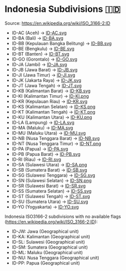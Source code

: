# Indonesia Subdivisions 🇮🇩

Source: https://en.wikipedia.org/wiki/ISO_3166-2:ID

* ID-AC (Aceh) -> [ID-AC.svg](https://github.com/amckenna41/iso3166-flag-icons/blob/main/iso3166-2-icons/ID/ID-AC.svg)
* ID-BA (Bali) -> [ID-BA.svg](https://github.com/amckenna41/iso3166-flag-icons/blob/main/iso3166-2-icons/ID/ID-BA.svg)
* ID-BB (Kepulauan Bangka Belitung) -> [ID-BB.svg](https://github.com/amckenna41/iso3166-flag-icons/blob/main/iso3166-2-icons/ID/ID-BB.svg)
* ID-BE (Bengkulu) -> [ID-BE.svg](https://github.com/amckenna41/iso3166-flag-icons/blob/main/iso3166-2-icons/ID/ID-BE.svg)
* ID-BT (Banten) -> [ID-BT.svg](https://github.com/amckenna41/iso3166-flag-icons/blob/main/iso3166-2-icons/ID/ID-BT.svg)
* ID-GO (Gorontalo) -> [ID-GO.svg](https://github.com/amckenna41/iso3166-flag-icons/blob/main/iso3166-2-icons/ID/ID-GO.svg)
* ID-JA (Jambi) -> [ID-JA.svg](https://github.com/amckenna41/iso3166-flag-icons/blob/main/iso3166-2-icons/ID/ID-JA.svg)
* ID-JB (Jawa Barat) -> [ID-JB.svg](https://github.com/amckenna41/iso3166-flag-icons/blob/main/iso3166-2-icons/ID/ID-JB.svg)
* ID-JI (Jawa Timur) -> [ID-JI.svg](https://github.com/amckenna41/iso3166-flag-icons/blob/main/iso3166-2-icons/ID/ID-JI.svg)
* ID-JK (Jakarta Raya) -> [ID-JK.svg](https://github.com/amckenna41/iso3166-flag-icons/blob/main/iso3166-2-icons/ID/ID-JK.svg)
* ID-JT (Jawa Tengah) -> [ID-JT.svg](https://github.com/amckenna41/iso3166-flag-icons/blob/main/iso3166-2-icons/ID/ID-JT.svg)
* ID-KB (Kalimantan Barat) -> [ID-KB.svg](https://github.com/amckenna41/iso3166-flag-icons/blob/main/iso3166-2-icons/ID/ID-KB.svg)
* ID-KI (Kalimantan Timur) -> [ID-KI.png](https://github.com/amckenna41/iso3166-flag-icons/blob/main/iso3166-2-icons/ID/ID-KI.png)
* ID-KR (Kepulauan Riau) -> [ID-KR.svg](https://github.com/amckenna41/iso3166-flag-icons/blob/main/iso3166-2-icons/ID/ID-KR.svg)
* ID-KS (Kalimantan Selatan) -> [ID-KS.png](https://github.com/amckenna41/iso3166-flag-icons/blob/main/iso3166-2-icons/ID/ID-KS.png)
* ID-KT (Kalimantan Tengah) -> [ID-KT.png](https://github.com/amckenna41/iso3166-flag-icons/blob/main/iso3166-2-icons/ID/ID-KT.png)
* ID-KU (Kalimantan Utara) -> [ID-KU.png](https://github.com/amckenna41/iso3166-flag-icons/blob/main/iso3166-2-icons/ID/ID-KU.png)
* ID-LA (Lampung) -> [ID-LA.svg](https://github.com/amckenna41/iso3166-flag-icons/blob/main/iso3166-2-icons/ID/ID-LA.svg)
* ID-MA (Maluku) -> [ID-MA.svg](https://github.com/amckenna41/iso3166-flag-icons/blob/main/iso3166-2-icons/ID/ID-MA.svg)
* ID-MU (Maluku Utara) -> [ID-MU.svg](https://github.com/amckenna41/iso3166-flag-icons/blob/main/iso3166-2-icons/ID/ID-MU.svg)
* ID-NB (Nusa Tenggara Barat) -> [ID-NB.svg](https://github.com/amckenna41/iso3166-flag-icons/blob/main/iso3166-2-icons/ID/ID-NB.svg)
* ID-NT (Nusa Tenggara Timur) -> [ID-NT.png](https://github.com/amckenna41/iso3166-flag-icons/blob/main/iso3166-2-icons/ID/ID-NT.png)
* ID-PA (Papua) -> [ID-PA.svg](https://github.com/amckenna41/iso3166-flag-icons/blob/main/iso3166-2-icons/ID/ID-PA.svg)
* ID-PB (Papua Barat) -> [ID-PB.svg](https://github.com/amckenna41/iso3166-flag-icons/blob/main/iso3166-2-icons/ID/ID-PB.svg)
* ID-RI (Riau) -> [ID-RI.svg](https://github.com/amckenna41/iso3166-flag-icons/blob/main/iso3166-2-icons/ID/ID-RI.svg)
* ID-SA (Sulawesi Utara) -> [ID-SA.png](https://github.com/amckenna41/iso3166-flag-icons/blob/main/iso3166-2-icons/ID/ID-SA.png)
* ID-SB (Sumatera Barat) -> [ID-SB.svg](https://github.com/amckenna41/iso3166-flag-icons/blob/main/iso3166-2-icons/ID/ID-SB.svg)
* ID-SG (Sulawesi Tenggara) -> [ID-SG.svg](https://github.com/amckenna41/iso3166-flag-icons/blob/main/iso3166-2-icons/ID/ID-SG.svg)
* ID-SN (Sulawesi Selatan) -> [ID-SN.png](https://github.com/amckenna41/iso3166-flag-icons/blob/main/iso3166-2-icons/ID/ID-SN.png)
* ID-SR (Sulawesi Barat) -> [ID-SR.svg](https://github.com/amckenna41/iso3166-flag-icons/blob/main/iso3166-2-icons/ID/ID-SR.svg)
* ID-SS (Sumatera Selatan) -> [ID-SS.svg](https://github.com/amckenna41/iso3166-flag-icons/blob/main/iso3166-2-icons/ID/ID-SS.svg)
* ID-ST (Sulawesi Tengah) -> [ID-ST.svg](https://github.com/amckenna41/iso3166-flag-icons/blob/main/iso3166-2-icons/ID/ID-ST.svg)
* ID-SU (Sumatera Utara) -> [ID-SU.svg](https://github.com/amckenna41/iso3166-flag-icons/blob/main/iso3166-2-icons/ID/ID-SU.svg)
* ID-YO (Yogyakarta) -> [ID-YO.svg](https://github.com/amckenna41/iso3166-flag-icons/blob/main/iso3166-2-icons/ID/ID-YO.svg)

Indonesia ISO3166-2 subdivisions with no available flags (https://en.wikipedia.org/wiki/ISO_3166-2:ID):

* ID-JW: Jawa (Geographical unit)
* ID-KA: Kalimantan (Geographical unit)
* ID-SL: Sulawesi (Geographical unit)
* ID-SM: Sumatera (Geographical unit)
* ID-ML: Maluku (Geographical unit)
* ID-NU: Nusa Tenggara (Geographical unit)
* ID-PP: Papua (Geographical unit)